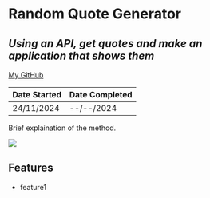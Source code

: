 # Random Quote Generator
## _Using an API, get quotes and make an application that shows them_
[My GitHub](https://github.com/andrew-data-git)


| Date Started | Date Completed |
| ------ | ------ |
| 24/11/2024 | --/--/2024 |

Brief explaination of the method.

![](https://github.com/andrew-data-git/repo/blob/main/demo.gif)

## Features

- feature1
